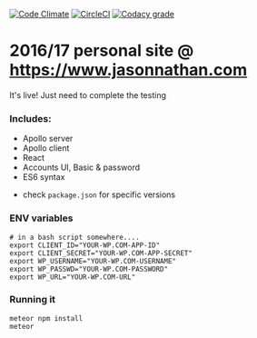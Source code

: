 [![Code Climate](https://img.shields.io/codeclimate/github/jasonnathan/jasonnathan-react.com/badges/gpa.svg?style=flat-square)](https://codeclimate.com/github/jasonnathan/jasonnathan-react.com)
[![CircleCI](https://img.shields.io/circleci/project/github/jasonnathan/www.jasonnathan.com.svg?style=flat-square)](https://circleci.com/gh/jasonnathan/www.jasonnathan.com)
[![Codacy grade](https://img.shields.io/codacy/grade/ef761c14bd104656879fe5000e961890.svg?style=flat-square)](https://www.codacy.com/app/jjnathanjr/www-jasonnathan-com?utm_source=github.com&amp;utm_medium=referral&amp;utm_content=jasonnathan/www.jasonnathan.com&amp;utm_campaign=Badge_Grade)
# 2016/17 personal site @ https://www.jasonnathan.com
It's live! Just need to complete the testing

### Includes:
- Apollo server
- Apollo client
- React
- Accounts UI, Basic & password
- ES6 syntax
* check `package.json` for specific versions


### ENV variables
```
# in a bash script somewhere....
export CLIENT_ID="YOUR-WP.COM-APP-ID"
export CLIENT_SECRET="YOUR-WP.COM-APP-SECRET"
export WP_USERNAME="YOUR-WP.COM-USERNAME"
export WP_PASSWD="YOUR-WP.COM-PASSWORD"
export WP_URL="YOUR-WP.COM-URL"
```

### Running it
```
meteor npm install
meteor
```
